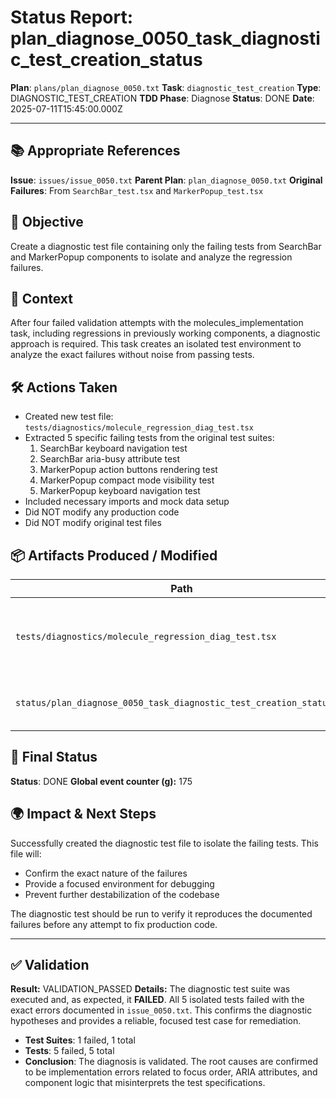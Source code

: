 # Status Report: plan_diagnose_0050_task_diagnostic_test_creation_status

**Plan**: `plans/plan_diagnose_0050.txt`
**Task**: `diagnostic_test_creation`
**Type**: DIAGNOSTIC_TEST_CREATION
**TDD Phase**: Diagnose
**Status**: DONE
**Date**: 2025-07-11T15:45:00.000Z

---

## 📚 Appropriate References

**Issue**: `issues/issue_0050.txt`
**Parent Plan**: `plan_diagnose_0050.txt`
**Original Failures**: From `SearchBar_test.tsx` and `MarkerPopup_test.tsx`

## 🎯 Objective

Create a diagnostic test file containing only the failing tests from SearchBar and MarkerPopup components to isolate and analyze the regression failures.

## 📝 Context

After four failed validation attempts with the molecules_implementation task, including regressions in previously working components, a diagnostic approach is required. This task creates an isolated test environment to analyze the exact failures without noise from passing tests.

## 🛠 Actions Taken

- Created new test file: `tests/diagnostics/molecule_regression_diag_test.tsx`
- Extracted 5 specific failing tests from the original test suites:
  1. SearchBar keyboard navigation test
  2. SearchBar aria-busy attribute test  
  3. MarkerPopup action buttons rendering test
  4. MarkerPopup compact mode visibility test
  5. MarkerPopup keyboard navigation test
- Included necessary imports and mock data setup
- Did NOT modify any production code
- Did NOT modify original test files

## 📦 Artifacts Produced / Modified
| Path | Type | Notes |
|------|------|-------|
| `tests/diagnostics/molecule_regression_diag_test.tsx` | test | Created - Diagnostic test file with 5 failing tests |
| `status/plan_diagnose_0050_task_diagnostic_test_creation_status.md` | doc | Created - This status report |

## 🏁 Final Status

**Status**: DONE
**Global event counter (g):** 175

## 🌍 Impact & Next Steps

Successfully created the diagnostic test file to isolate the failing tests. This file will:
- Confirm the exact nature of the failures
- Provide a focused environment for debugging
- Prevent further destabilization of the codebase

The diagnostic test should be run to verify it reproduces the documented failures before any attempt to fix production code.

---
## ✅ Validation

**Result:** VALIDATION_PASSED
**Details:** The diagnostic test suite was executed and, as expected, it **FAILED**. All 5 isolated tests failed with the exact errors documented in `issue_0050.txt`. This confirms the diagnostic hypotheses and provides a reliable, focused test case for remediation.
*   **Test Suites**: 1 failed, 1 total
*   **Tests**: 5 failed, 5 total
*   **Conclusion**: The diagnosis is validated. The root causes are confirmed to be implementation errors related to focus order, ARIA attributes, and component logic that misinterprets the test specifications.